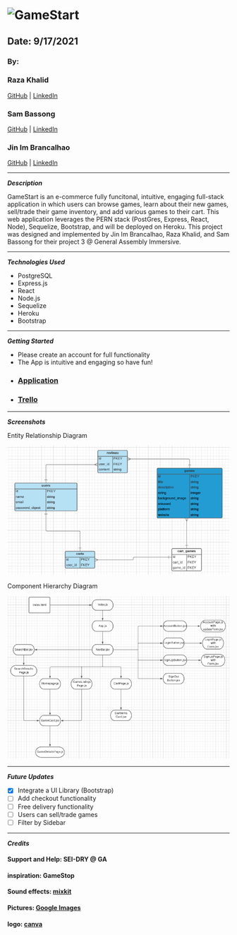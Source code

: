 # ![GameStart](client/public/images/red.jpeg)

## Date: 9/17/2021

### By:

### Raza Khalid

[GitHub](https://github.com/Raza-Khalid?tab=repositories) | [LinkedIn](https://www.linkedin.com/feed/)

### Sam Bassong

[GitHub](https://github.com/sbassong) | [LinkedIn](https://www.linkedin.com/in/sambassong/)

### Jin Im Brancalhao

[GitHub](https://github.com/jinimbrancalhao) | [LinkedIn](https://www.linkedin.com/in/jin-im-826a6b215/)

---

**_Description_**

GameStart is an e-commerce fully funcitonal, intuitive, engaging full-stack application in which users can browse games, learn about their new games, sell/trade their game inventory, and add various games to their cart. This web application leverages the PERN stack (PostGres, Express, React, Node), Sequelize, Bootstrap, and will be deployed on Heroku. This project was designed and implemented by Jin Im Brancalhao, Raza Khalid, and Sam Bassong for their project 3 @ General Assembly Immersive.

---
**_Technologies Used_**

- PostgreSQL
- Express.js
- React
- Node.js
- Sequelize
- Heroku
- Bootstrap

---
**_Getting Started_**

- Please create an account for full functionality
- The App is intuitive and engaging so have fun!
* ###  [Application]() 
* ###  [Trello](https://trello.com/b/Ei33KKs1/gamestart) 

---
**_Screenshots_**

Entity Relationship Diagram

![erd](./screenshots/erd.png)

Component Hierarchy Diagram

![chd](./screenshots/chd.png)

---
**_Future Updates_**
- [x] Integrate a UI Library (Bootstrap)
- [ ] Add checkout functionality
- [ ] Free delivery functionality
- [ ] Users can sell/trade games
- [ ] Filter by Sidebar
---
**_Credits_**

#### Support and Help: SEI-DRY @ GA
#### inspiration: GameStop
#### Sound effects: [mixkit](https://mixkit.co/)
#### Pictures: [Google Images](https://google.com)
#### logo: [canva](http://canva.com)
